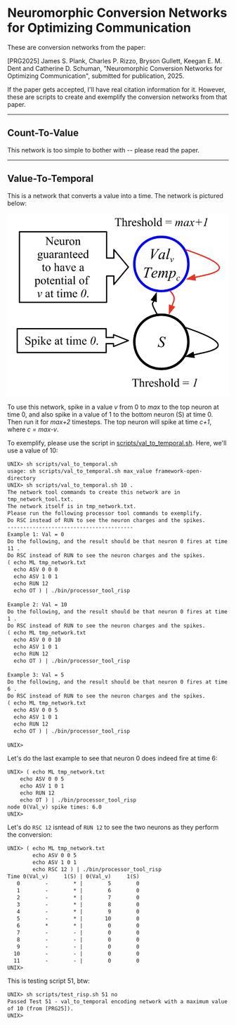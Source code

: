 # Neuromorphic Conversion Networks for Optimizing Communication

These are conversion networks from the paper:

[PRG2025] James S. Plank, Charles P. Rizzo, Bryson Gullett, Keegan E. M. Dent and Catherine D. Schuman, "Neuromorphic Conversion Networks for Optimizing Communication", submitted for publication, 2025.

If the paper gets accepted, I'll have real citation information for it.  However, these are scripts
to create and exemplify the conversion networks from that paper.

------------------------------------------------------------
## Count-To-Value

This network is too simple to bother with -- please read the paper.

------------------------------------------------------------
## Value-To-Temporal

This is a network that converts a value into a time.  The network is pictured below:

![img/val_to_temporal.jpg](img/val_to_temporal.jpg)

To use this network, spike in a value <i>v</i> from 0 to <i>max</i> to the top neuron at time 0,
and also spike in a value of 1 to the bottom neuron (S) at time 0.  Then run it for
<i>max+2</i> timesteps.  The top neuron will spike at time <i>c+1</i>, where <i>c = max-v</i>.

To exemplify, please use the script in 
[scripts/val_to_temporal.sh](scripts/val_to_temporal.sh).  Here, we'll use a value of 10:

```
UNIX> sh scripts/val_to_temporal.sh 
usage: sh scripts/val_to_temporal.sh max_value framework-open-directory
UNIX> sh scripts/val_to_temporal.sh 10 .
The network tool commands to create this network are in tmp_network_tool.txt.
The network itself is in tmp_network.txt.
Please run the following processor tool commands to exemplify.
Do RSC instead of RUN to see the neuron charges and the spikes.
----------------------------------------
Example 1: Val = 0
Do the following, and the result should be that neuron 0 fires at time 11 .
Do RSC instead of RUN to see the neuron charges and the spikes.
( echo ML tmp_network.txt 
  echo ASV 0 0 0
  echo ASV 1 0 1
  echo RUN 12 
  echo OT ) | ./bin/processor_tool_risp

Example 2: Val = 10
Do the following, and the result should be that neuron 0 fires at time 1 .
Do RSC instead of RUN to see the neuron charges and the spikes.
( echo ML tmp_network.txt 
  echo ASV 0 0 10
  echo ASV 1 0 1
  echo RUN 12 
  echo OT ) | ./bin/processor_tool_risp

Example 3: Val = 5
Do the following, and the result should be that neuron 0 fires at time 6 .
Do RSC instead of RUN to see the neuron charges and the spikes.
( echo ML tmp_network.txt 
  echo ASV 0 0 5
  echo ASV 1 0 1
  echo RUN 12 
  echo OT ) | ./bin/processor_tool_risp

UNIX> 
```

Let's do the last example to see that neuron 0 does indeed fire at time 6:

```
UNIX> ( echo ML tmp_network.txt
    echo ASV 0 0 5
    echo ASV 1 0 1
    echo RUN 12
    echo OT ) | ./bin/processor_tool_risp
node 0(Val_v) spike times: 6.0
UNIX> 
```

Let's do `RSC 12` isntead of `RUN 12` to see the two neurons as they perform the conversion:

```
UNIX> ( echo ML tmp_network.txt
        echo ASV 0 0 5
        echo ASV 1 0 1
        echo RSC 12 ) | ./bin/processor_tool_risp
Time 0(Val_v)     1(S) | 0(Val_v)     1(S)
   0        -        * |        5        0
   1        -        * |        6        0
   2        -        * |        7        0
   3        -        * |        8        0
   4        -        * |        9        0
   5        -        * |       10        0
   6        *        * |        0        0
   7        -        - |        0        0
   8        -        - |        0        0
   9        -        - |        0        0
  10        -        - |        0        0
  11        -        - |        0        0
UNIX> 
```

This is testing script 51, btw:

```
UNIX> sh scripts/test_risp.sh 51 no
Passed Test 51 - val_to_temporal encoding network with a maximum value of 10 (from [PRG25]).
UNIX> 
```
